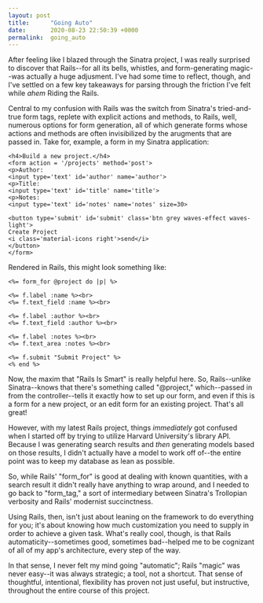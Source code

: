 ```yaml
---
layout: post
title:      "Going Auto"
date:       2020-08-23 22:50:39 +0000
permalink:  going_auto
---
```



After feeling like I blazed through the Sinatra project, I was really surprised to discover that Rails--for all its bells, whistles, and form-generating magic--was actually a huge adjusment. I've had some time to reflect, though, and I've settled on a few key takeaways for parsing through the friction I've felt while *ahem* Riding the Rails.

Central to my confusion with Rails was the switch from Sinatra's tried-and-true form tags, replete with explicit actions and methods, to Rails, well, numerous options for form generation, all of which generate forms whose actions and methods are often invisibilized by the arugments that are passed in. Take for, example, a form in my Sinatra application:

```
<h4>Build a new project.</h4>
<form action = '/projects' method='post'>
<p>Author:
<input type='text' id='author' name='author'>
<p>Title:
<input type='text' id='title' name='title'>
<p>Notes:
<input type='text' id='notes' name='notes' size=30>

<button type='submit' id='submit' class='btn grey waves-effect waves-light'>
Create Project
<i class='material-icons right'>send</i>
</button>
</form>
```

Rendered in Rails, this might look something like:


```
<%= form_for @project do |p| %>

<%= f.label :name %><br>
<%= f.text_field :name %><br>

<%= f.label :author %><br>
<%= f.text_field :author %><br>

<%= f.label :notes %><br>
<%= f.text_area :notes %><br> 

<%= f.submit "Submit Project" %>
<% end %>
```

Now, the maxim that "Rails Is Smart" is really helpful here. So, Rails--unlike Sinatra--knows that there's something called "@project," which--passed in from the controller--tells it exactly how to set up our form, and even if this is a form for a new project, or an edit form for an existing project. That's all great!

However, with my latest Rails project, things *immediately* got confused when I started off by trying to utilize Harvard University's library API. Because I was generating search results and *then* generating models based on those results, I didn't actually have a model to work off of--the entire point was to keep my database as lean as possible.

So, while Rails' "form_for" is good at dealing with known quantities, with a search result it didn't really have anything to wrap around, and I needed to go back to "form_tag," a sort of intermediary between Sinatra's Trollopian verbosity and Rails' modernist succinctness.

Using Rails, then, isn't just about leaning on the framework to do everything for you; it's about knowing how much customization you need to supply in order to achieve a given task. What's really cool, though, is that Rails automaticity--sometimes good, sometimes bad--helped me to be cognizant of all of my app's architecture, every step of the way. 

In that sense, I never felt my mind going "automatic"; Rails "magic" was never easy--it was always strategic; a tool, not a shortcut. That sense of thoughtful, intentional, flexibility has proven not just useful, but instructive, throughout the entire course of this project.
